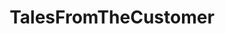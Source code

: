 ---
title: TalesFromTheCustomer
crosslinks:
- youtubefactsbot
- IDontWorkHereLady
- TalesFromRetail
- MaliciousCompliance
- talesfromtechsupport
- TalesFromTheFrontDesk
- verizon
- xkcd
- news
- CatsNamedToothless
- AsABlackMan
- Advice
- the_cheeto
- todayilearned
- gatekeeping
- john_yukis_bots
- myevilplan
- starbucks
- Ooer
- curlyhair
---